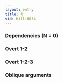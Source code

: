 ```yaml
---
layout: entry
title: རྐོ་
vid: Hill:0034
---
```

### Dependencies (N = 0)


### Overt 1-2


### Overt 1-2-3


### Oblique arguments
